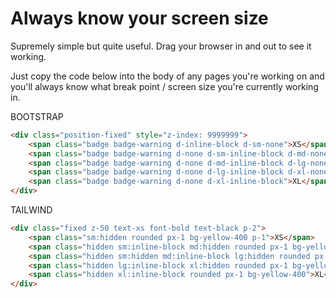 # Always know your screen size
Supremely simple but quite useful. Drag your browser in and out to see it working.

Just copy the code below into the body of any pages you're working on and you'll always know what break point / screen size you're currently working in.

BOOTSTRAP

```html
<div class="position-fixed" style="z-index: 9999999">
    <span class="badge badge-warning d-inline-block d-sm-none">XS</span>
    <span class="badge badge-warning d-none d-sm-inline-block d-md-none">SM</span>
    <span class="badge badge-warning d-none d-md-inline-block d-lg-none">MD</span>
    <span class="badge badge-warning d-none d-lg-inline-block d-xl-none">LG</span>
    <span class="badge badge-warning d-none d-xl-inline-block">XL</span>
</div>
```

TAILWIND

```html
<div class="fixed z-50 text-xs font-bold text-black p-2">
    <span class="sm:hidden rounded px-1 bg-yellow-400 p-1">XS</span>
    <span class="hidden sm:inline-block md:hidden rounded px-1 bg-yellow-400">SM</span>
    <span class="hidden sm:hidden md:inline-block lg:hidden rounded px-1 bg-yellow-400">MD</span>
    <span class="hidden lg:inline-block xl:hidden rounded px-1 bg-yellow-400">LG</span>
    <span class="hidden xl:inline-block rounded px-1 bg-yellow-400">XL</span>
</div>
```

